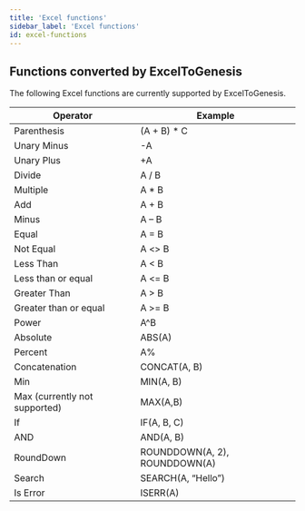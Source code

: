 ```yaml
---
title: 'Excel functions'
sidebar_label: 'Excel functions'
id: excel-functions
---
```

## Functions converted by ExcelToGenesis

The following Excel functions are currently supported by ExcelToGenesis.

| Operator | Example |
| -------- | --------- |
| Parenthesis | (A + B) * C |
| Unary Minus | -A |
| Unary Plus | +A |
| Divide | A / B |
| Multiple | A * B |
| Add | A + B |
| Minus | A – B |
| Equal | A = B |
| Not Equal | A <\> B |
| Less Than | A < B |
| Less than or equal | A <= B |
| Greater Than | A > B |
| Greater than or equal | A >= B |
| Power | A^B |
| Absolute | ABS(A) |
| Percent | A% |
| Concatenation | CONCAT(A, B) |
| Min | MIN(A, B) |
| Max (currently not supported) | MAX(A,B) |
| If | IF(A, B, C) |
| AND | AND(A, B) |
| RoundDown | ROUNDDOWN(A, 2), ROUNDDOWN(A) |
| Search | SEARCH(A, “Hello”) |
| Is Error | ISERR(A) |